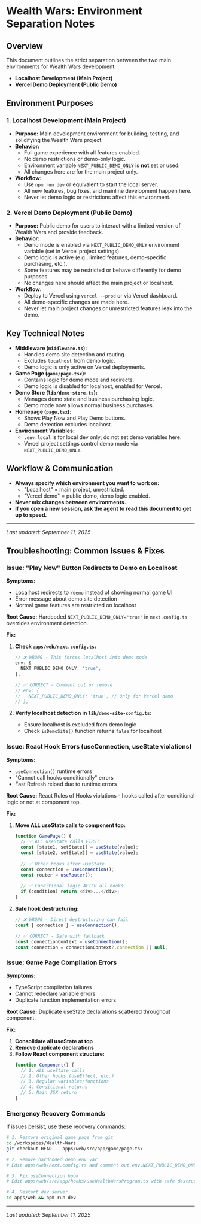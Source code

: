 # Wealth Wars: Environment Separation Notes

## Overview
This document outlines the strict separation between the two main environments for Wealth Wars development:

- **Localhost Development (Main Project)**
- **Vercel Demo Deployment (Public Demo)**

## Environment Purposes

### 1. Localhost Development (Main Project)
- **Purpose:** Main development environment for building, testing, and solidifying the Wealth Wars project.
- **Behavior:**
  - Full game experience with all features enabled.
  - No demo restrictions or demo-only logic.
  - Environment variable `NEXT_PUBLIC_DEMO_ONLY` is **not** set or used.
  - All changes here are for the main project only.
- **Workflow:**
  - Use `npm run dev` or equivalent to start the local server.
  - All new features, bug fixes, and mainline development happen here.
  - Never let demo logic or restrictions affect this environment.

### 2. Vercel Demo Deployment (Public Demo)
- **Purpose:** Public demo for users to interact with a limited version of Wealth Wars and provide feedback.
- **Behavior:**
  - Demo mode is enabled via `NEXT_PUBLIC_DEMO_ONLY` environment variable (set in Vercel project settings).
  - Demo logic is active (e.g., limited features, demo-specific purchasing, etc.).
  - Some features may be restricted or behave differently for demo purposes.
  - No changes here should affect the main project or localhost.
- **Workflow:**
  - Deploy to Vercel using `vercel --prod` or via Vercel dashboard.
  - All demo-specific changes are made here.
  - Never let main project changes or unrestricted features leak into the demo.

## Key Technical Notes
- **Middleware (`middleware.ts`):**
  - Handles demo site detection and routing.
  - Excludes `localhost` from demo logic.
  - Demo logic is only active on Vercel deployments.
- **Game Page (`game/page.tsx`):**
  - Contains logic for demo mode and redirects.
  - Demo logic is disabled for localhost, enabled for Vercel.
- **Demo Store (`lib/demo-store.ts`):**
  - Manages demo state and business purchasing logic.
  - Demo mode now allows normal business purchases.
- **Homepage (`page.tsx`):**
  - Shows Play Now and Play Demo buttons.
  - Demo detection excludes localhost.
- **Environment Variables:**
  - `.env.local` is for local dev only; do not set demo variables here.
  - Vercel project settings control demo mode via `NEXT_PUBLIC_DEMO_ONLY`.

## Workflow & Communication
- **Always specify which environment you want to work on:**
  - "Localhost" = main project, unrestricted.
  - "Vercel demo" = public demo, demo logic enabled.
- **Never mix changes between environments.**
- **If you open a new session, ask the agent to read this document to get up to speed.**

---
_Last updated: September 11, 2025_

## Troubleshooting: Common Issues & Fixes

### Issue: "Play Now" Button Redirects to Demo on Localhost
**Symptoms:**
- Localhost redirects to `/demo` instead of showing normal game UI
- Error message about demo site detection
- Normal game features are restricted on localhost

**Root Cause:** 
Hardcoded `NEXT_PUBLIC_DEMO_ONLY='true'` in `next.config.ts` overrides environment detection.

**Fix:**
1. **Check `apps/web/next.config.ts`:**
   ```typescript
   // ❌ WRONG - This forces localhost into demo mode
   env: {
     NEXT_PUBLIC_DEMO_ONLY: 'true',
   },
   
   // ✅ CORRECT - Comment out or remove
   // env: {
   //   NEXT_PUBLIC_DEMO_ONLY: 'true', // Only for Vercel demo
   // },
   ```

2. **Verify localhost detection in `lib/demo-site-config.ts`:**
   - Ensure localhost is excluded from demo logic
   - Check `isDemoSite()` function returns `false` for localhost

### Issue: React Hook Errors (useConnection, useState violations)
**Symptoms:**
- `useConnection()` runtime errors
- "Cannot call hooks conditionally" errors
- Fast Refresh reload due to runtime errors

**Root Cause:** 
React Rules of Hooks violations - hooks called after conditional logic or not at component top.

**Fix:**
1. **Move ALL useState calls to component top:**
   ```typescript
   function GamePage() {
     // ✅ ALL useState calls FIRST
     const [state1, setState1] = useState(value);
     const [state2, setState2] = useState(value);
     
     // ✅ Other hooks after useState
     const connection = useConnection();
     const router = useRouter();
     
     // ✅ Conditional logic AFTER all hooks
     if (condition) return <div>...</div>;
   }
   ```

2. **Safe hook destructuring:**
   ```typescript
   // ❌ WRONG - Direct destructuring can fail
   const { connection } = useConnection();
   
   // ✅ CORRECT - Safe with fallback
   const connectionContext = useConnection();
   const connection = connectionContext?.connection || null;
   ```

### Issue: Game Page Compilation Errors
**Symptoms:**
- TypeScript compilation failures
- Cannot redeclare variable errors
- Duplicate function implementation errors

**Root Cause:**
Duplicate useState declarations scattered throughout component.

**Fix:**
1. **Consolidate all useState at top**
2. **Remove duplicate declarations**
3. **Follow React component structure:**
   ```typescript
   function Component() {
     // 1. ALL useState calls
     // 2. Other hooks (useEffect, etc.)  
     // 3. Regular variables/functions
     // 4. Conditional returns
     // 5. Main JSX return
   }
   ```

### Emergency Recovery Commands
If issues persist, use these recovery commands:

```bash
# 1. Restore original game page from git
cd /workspaces/Wealth-Wars
git checkout HEAD -- apps/web/src/app/game/page.tsx

# 2. Remove hardcoded demo env var
# Edit apps/web/next.config.ts and comment out env.NEXT_PUBLIC_DEMO_ONLY

# 3. Fix useConnection hook
# Edit apps/web/src/app/hooks/useWealthWarsProgram.ts with safe destructuring

# 4. Restart dev server
cd apps/web && npm run dev
```

---
_Last updated: September 11, 2025_
